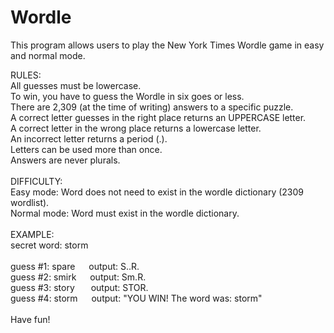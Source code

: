 # Wordle

This program allows users to play the New York Times Wordle game in easy and normal mode. 


RULES:\
All guesses must be lowercase.\
To win, you have to guess the Wordle in six goes or less.\
There are 2,309 (at the time of writing) answers to a specific puzzle.\
A correct letter guesses in the right place returns an UPPERCASE letter.\
A correct letter in the wrong place returns a lowercase letter.\
An incorrect letter returns a period (.).\
Letters can be used more than once.\
Answers are never plurals.\
\
DIFFICULTY:\
Easy mode: Word does not need to exist in the wordle dictionary (2309 wordlist).\
Normal mode: Word must exist in the wordle dictionary.\
\
EXAMPLE:\
secret word: storm\
\
guess #1: spare
&emsp;
output: S..R.\
guess #2: smirk
&emsp;
output: Sm.R.\
guess #3: story
&emsp;&nbsp;
output: STOR.\
guess #4: storm
&emsp;
output: "YOU WIN! The word was: storm"\
\
Have fun!


